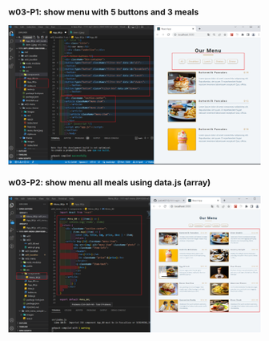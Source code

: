 ### w03-P1: show menu with 5 buttons and 3 meals

![w03-p1.png](w03-p1.png)

### w03-P2: show menu all meals using data.js (array)

![w03-p2.png](w03-p2.png)
